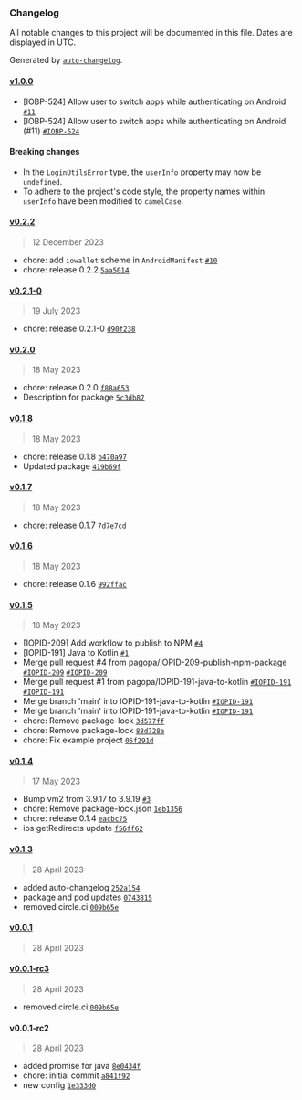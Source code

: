 ### Changelog

All notable changes to this project will be documented in this file. Dates are displayed in UTC.

Generated by [`auto-changelog`](https://github.com/CookPete/auto-changelog).

#### [v1.0.0](https://github.com/pagopa/io-react-native-login-utils/compare/v0.2.2...v1.0.0)

- [IOBP-524] Allow user to switch apps while authenticating on Android [`#11`](https://github.com/pagopa/io-react-native-login-utils/pull/11)
- [IOBP-524] Allow user to switch apps while authenticating on Android (#11) [`#IOBP-524`](https://pagopa.atlassian.net/browse/IOBP-524)

#### Breaking changes

- In the `LoginUtilsError` type, the `userInfo` property may now be `undefined`.
- To adhere to the project's code style, the property names within `userInfo` have been modified to `camelCase`.

#### [v0.2.2](https://github.com/pagopa/io-react-native-login-utils/compare/v0.2.1-0...v0.2.2)

> 12 December 2023

- chore: add `iowallet` scheme in `AndroidManifest` [`#10`](https://github.com/pagopa/io-react-native-login-utils/pull/10)
- chore: release 0.2.2 [`5aa5014`](https://github.com/pagopa/io-react-native-login-utils/commit/5aa5014f148325281bc81bd9b8ecdab767a57f94)

#### [v0.2.1-0](https://github.com/pagopa/io-react-native-login-utils/compare/v0.2.0...v0.2.1-0)

> 19 July 2023

- chore: release 0.2.1-0 [`d90f238`](https://github.com/pagopa/io-react-native-login-utils/commit/d90f2387858b9789d9dd058c6f4d6521c688b076)

#### [v0.2.0](https://github.com/pagopa/io-react-native-login-utils/compare/v0.1.8...v0.2.0)

> 18 May 2023

- chore: release 0.2.0 [`f88a653`](https://github.com/pagopa/io-react-native-login-utils/commit/f88a6532016adb8c8f849a7ff2aeebb73589cfe9)
- Description for package [`5c3db87`](https://github.com/pagopa/io-react-native-login-utils/commit/5c3db876da200b872991c2251a24015fa65e2426)

#### [v0.1.8](https://github.com/pagopa/io-react-native-login-utils/compare/v0.1.7...v0.1.8)

> 18 May 2023

- chore: release 0.1.8 [`b470a97`](https://github.com/pagopa/io-react-native-login-utils/commit/b470a97630c7c6572148fe0517b874afe6bee2b1)
- Updated package [`419b69f`](https://github.com/pagopa/io-react-native-login-utils/commit/419b69f2eeaa2b0cf61d036269deba4a7ee6e2f0)

#### [v0.1.7](https://github.com/pagopa/io-react-native-login-utils/compare/v0.1.6...v0.1.7)

> 18 May 2023

- chore: release 0.1.7 [`7d7e7cd`](https://github.com/pagopa/io-react-native-login-utils/commit/7d7e7cdedb5a9c3cf20f899cf17d6b30c6edc94f)

#### [v0.1.6](https://github.com/pagopa/io-react-native-login-utils/compare/v0.1.5...v0.1.6)

> 18 May 2023

- chore: release 0.1.6 [`992ffac`](https://github.com/pagopa/io-react-native-login-utils/commit/992ffac9555cc8ccb2ec95bd927bec84faed860a)

#### [v0.1.5](https://github.com/pagopa/io-react-native-login-utils/compare/v0.1.4...v0.1.5)

> 18 May 2023

- [IOPID-209] Add workflow to publish to NPM [`#4`](https://github.com/pagopa/io-react-native-login-utils/pull/4)
- [IOPID-191] Java to Kotlin [`#1`](https://github.com/pagopa/io-react-native-login-utils/pull/1)
- Merge pull request #4 from pagopa/IOPID-209-publish-npm-package [`#IOPID-209`](https://pagopa.atlassian.net/browse/IOPID-209) [`#IOPID-209`](https://pagopa.atlassian.net/browse/IOPID-209)
- Merge pull request #1 from pagopa/IOPID-191-java-to-kotlin [`#IOPID-191`](https://pagopa.atlassian.net/browse/IOPID-191) [`#IOPID-191`](https://pagopa.atlassian.net/browse/IOPID-191)
- Merge branch 'main' into IOPID-191-java-to-kotlin [`#IOPID-191`](https://pagopa.atlassian.net/browse/IOPID-191)
- Merge branch 'main' into IOPID-191-java-to-kotlin [`#IOPID-191`](https://pagopa.atlassian.net/browse/IOPID-191)
- chore: Remove package-lock [`3d577ff`](https://github.com/pagopa/io-react-native-login-utils/commit/3d577ff78cbd88e0446b3b2ffc9a93e77a4d501c)
- chore: Remove package-lock [`88d728a`](https://github.com/pagopa/io-react-native-login-utils/commit/88d728ac3345a0a5a8e8f152bcba8705485add08)
- chore: Fix example project [`05f291d`](https://github.com/pagopa/io-react-native-login-utils/commit/05f291d1d9e84720905b1cb9633dc27771170b94)

#### [v0.1.4](https://github.com/pagopa/io-react-native-login-utils/compare/v0.1.3...v0.1.4)

> 17 May 2023

- Bump vm2 from 3.9.17 to 3.9.19 [`#3`](https://github.com/pagopa/io-react-native-login-utils/pull/3)
- chore: Remove package-lock.json [`1eb1356`](https://github.com/pagopa/io-react-native-login-utils/commit/1eb135640d481a554c7c660e5679c24db9aa6096)
- chore: release 0.1.4 [`eacbc75`](https://github.com/pagopa/io-react-native-login-utils/commit/eacbc7596276b4d1769775cee06946e9cb9f6015)
- ios getRedirects update [`f56ff62`](https://github.com/pagopa/io-react-native-login-utils/commit/f56ff62bcccfc1890dcac79c2fa788e2da4b2151)

#### [v0.1.3](https://github.com/pagopa/io-react-native-login-utils/compare/v0.0.1...v0.1.3)

> 28 April 2023

- added auto-changelog [`252a154`](https://github.com/pagopa/io-react-native-login-utils/commit/252a1540aaf066a9cb10c057779e8b2b24383e25)
- package and pod updates [`0743815`](https://github.com/pagopa/io-react-native-login-utils/commit/0743815486562994f15acebdf99ee56b03d3452a)
- removed circle.ci [`009b65e`](https://github.com/pagopa/io-react-native-login-utils/commit/009b65eb127e8c9053f23f9ad6a46ec85035aa27)

#### [v0.0.1](https://github.com/pagopa/io-react-native-login-utils/compare/v0.0.1-rc3...v0.0.1)

> 28 April 2023

#### [v0.0.1-rc3](https://github.com/pagopa/io-react-native-login-utils/compare/v0.0.1-rc2...v0.0.1-rc3)

> 28 April 2023

- removed circle.ci [`009b65e`](https://github.com/pagopa/io-react-native-login-utils/commit/009b65eb127e8c9053f23f9ad6a46ec85035aa27)

#### v0.0.1-rc2

> 28 April 2023

- added promise for java [`8e0434f`](https://github.com/pagopa/io-react-native-login-utils/commit/8e0434f043ad9dccf95e63a3e5b27d7dbe279498)
- chore: initial commit [`a841f92`](https://github.com/pagopa/io-react-native-login-utils/commit/a841f923bb24c52c1c55811e993f01891dfcf3dd)
- new config [`1e333d0`](https://github.com/pagopa/io-react-native-login-utils/commit/1e333d081e3dd2c14a04fbf433af1124421d5536)

